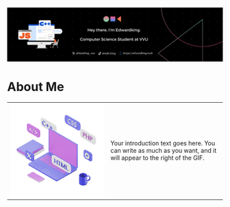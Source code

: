 ![Banner](./GithubREADMEBanner.png)
</br>
# About Me
<table>
  <tr>
    <td><img src="./setup.gif" align="right"></td>
    <td>
      Your introduction text goes here. You can write as much as you want, and it will appear to the right of the GIF.
    </td>
  </tr>
</table>
